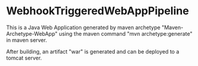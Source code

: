 # WebhookTriggeredWebAppPipeline
This is a Java Web Application generated by maven archetype "Maven-Archetype-WebApp" using the maven command "mvn archetype:generate" in maven server.

After building, an artifact "war" is generated and can be deployed to a tomcat server.

